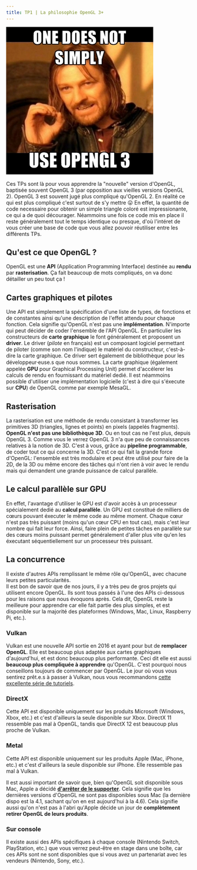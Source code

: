 ```yaml
---
title: TP1 | La philosophie OpenGL 3+ 
---
```


![One does not simply "Use OpenGL 3"](img.jpg)

Ces TPs sont là pour vous apprendre la "nouvelle" version d'OpenGL, baptisée souvent OpenGL 3 (par opposition aux vieilles versions OpenGL 2). OpenGL 3 est souvent jugé plus compliqué qu'OpenGL 2. En réalité ce qui est plus compliqué c'est surtout de s'y mettre 😛 En effet, la quantité de code necessaire pour obtenir un simple triangle coloré est impressionante, ce qui a de quoi décourager. Néammoins une fois ce code mis en place il reste généralement tout le temps identique ou presque, d'où l'intéret de vous créer une base de code que vous allez pouvoir réutiliser entre les différents TPs.


## Qu'est ce que OpenGL ?

OpenGL est une **API** (Application Programming Interface) destinée au **rendu** par **rasterisation**. Ça fait beaucoup de mots compliqués, on va donc détailler un peu tout ça !

## Cartes graphiques et pilotes

Une API est simplement la spécification d'une liste de types, de fonctions et de constantes ainsi qu'une description de l'effet attendu pour chaque fonction. Cela signifie qu'OpenGL n'est pas une **implémentation**. N'importe qui peut décider de coder l'ensemble de l'API OpenGL. En particulier les constructeurs de **carte graphique** le font généralement et proposent un **driver**. Le driver (*pilote* en français) est un composant logiciel permettant de piloter (comme son nom l'indique) le matériel du constructeur, c'est-à-dire la carte graphique. Ce driver sert également de bibliothèque pour les développeur⸱euse.s que nous sommes. La carte graphique (également appelée **GPU** pour Graphical Processing Unit) permet d'accélerer les calculs de rendu en fournissant du matériel dedié. Il est néammoins possible d'utiliser une implémentation logicielle (c'est à dire qui s'éxecute sur **CPU**) de OpenGL comme par exemple MesaGL.

## Rasterisation

La rasterisation est une méthode de rendu consistant à transformer les primitives 3D (triangles, lignes et points) en pixels (appelés fragments). **OpenGL n'est pas une bibliothèque 3D**. Ou en tout cas ne l'est plus, depuis OpenGL 3. Comme vous le verrez OpenGL 3 n'a que peu de connaissances relatives à la notion de 3D. C'est à vous, grâce au **pipeline programmable**, de coder tout ce qui concerne la 3D. C'est ce qui fait la grande force d'OpenGL: l'ensemble est très modulaire et peut être utilisé pour faire de la 2D, de la 3D ou même encore des tâches qui n'ont rien à voir avec le rendu mais qui demandent une grande puissance de calcul parallèle.

## Le calcul parallèle sur GPU

En effet, l'avantage d'utiliser le GPU est d'avoir accès à un processeur spécialement dedié au **calcul parallèle**. Un GPU est constitué de milliers de cœurs pouvant éxecuter le même code au même moment. Chaque cœur n'est pas très puissant (moins qu'un cœur CPU en tout cas), mais c'est leur nombre qui fait leur force. Ainsi, faire plein de petites tâches en parallèle sur des cœurs moins puissant permet généralement d'aller plus vite qu'en les éxecutant séquentiellement sur un processeur très puissant.

## La concurrence

Il existe d'autres APIs remplissant le même rôle qu'OpenGL, avec chacune leurs petites particularités.<br/>
Il est bon de savoir que de nos jours, il y a très peu de gros projets qui utilisent encore OpenGL. Ils sont tous passés à l'une des APIs ci-dessous pour les raisons que nous évoquons après. Cela dit, OpenGL reste la meilleure pour apprendre car elle fait partie des plus simples, et est disponible sur la majorité des plateformes (Windows, Mac, Linux, Raspberry Pi, etc.).

### Vulkan

Vulkan est une nouvelle API sortie en 2016 et ayant pour but de **remplacer OpenGL**. Elle est beaucoup plus adaptée aux cartes graphiques d'aujourd'hui, et est donc beaucoup plus performante. Ceci dit elle est aussi **beaucoup plus compliquée à apprendre** qu'OpenGL. C'est pourquoi nous conseillons toujours de commencer par OpenGL. Le jour où vous vous sentirez prêt.e.s à passer à Vulkan, nous vous recommandons [cette excellente série de tutoriels](https://youtu.be/Y9U9IE0gVHA?list=PL8327DO66nu9qYVKLDmdLW_84-yE4auCR).

### DirectX

Cette API est disponible uniquement sur les produits Microsoft (Windows, Xbox, etc.) et c'est d'ailleurs la seule disponible sur Xbox. DirectX 11 ressemble pas mal à OpenGL, tandis que DirectX 12 est beaucoup plus proche de Vulkan.

### Metal

Cette API est disponible uniquement sur les produits Apple (Mac, iPhone, etc.) et c'est d'ailleurs la seule disponible sur iPhone. Elle ressemble pas mal à Vulkan.

Il est aussi important de savoir que, bien qu'OpenGL soit disponible sous Mac, Apple a décidé [**d'arrêter de le supporter**](https://youtu.be/ri60gq5F8Zc). Cela signifie que les dernières versions d'OpenGL ne sont pas disponibles sous Mac (la dernière dispo est la 4.1, sachant qu'on en est aujourd'hui à la 4.6). Cela signifie aussi qu'on n'est pas à l'abri qu'Apple décide un jour de **complètement retirer OpenGL de leurs produits**.

### Sur console

Il existe aussi des APIs spécifiques à chaque console (Nintendo Switch, PlayStation, etc.) que vous verrez peut-être en stage dans une boîte, car ces APIs sont ne sont disponibles que si vous avez un partenariat avec les vendeurs (Nintendo, Sony, etc.).